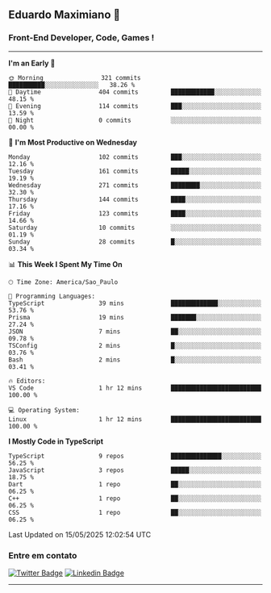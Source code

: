 ## Eduardo Maximiano 👋

### Front-End Developer, Code, Games !

---

<!--START_SECTION:waka-->
**I'm an Early 🐤** 

```text
🌞 Morning                321 commits         ██████████░░░░░░░░░░░░░░░   38.26 % 
🌆 Daytime                404 commits         ████████████░░░░░░░░░░░░░   48.15 % 
🌃 Evening                114 commits         ███░░░░░░░░░░░░░░░░░░░░░░   13.59 % 
🌙 Night                  0 commits           ░░░░░░░░░░░░░░░░░░░░░░░░░   00.00 % 
```
📅 **I'm Most Productive on Wednesday** 

```text
Monday                   102 commits         ███░░░░░░░░░░░░░░░░░░░░░░   12.16 % 
Tuesday                  161 commits         █████░░░░░░░░░░░░░░░░░░░░   19.19 % 
Wednesday                271 commits         ████████░░░░░░░░░░░░░░░░░   32.30 % 
Thursday                 144 commits         ████░░░░░░░░░░░░░░░░░░░░░   17.16 % 
Friday                   123 commits         ████░░░░░░░░░░░░░░░░░░░░░   14.66 % 
Saturday                 10 commits          ░░░░░░░░░░░░░░░░░░░░░░░░░   01.19 % 
Sunday                   28 commits          █░░░░░░░░░░░░░░░░░░░░░░░░   03.34 % 
```


📊 **This Week I Spent My Time On** 

```text
🕑︎ Time Zone: America/Sao_Paulo

💬 Programming Languages: 
TypeScript               39 mins             █████████████░░░░░░░░░░░░   53.76 % 
Prisma                   19 mins             ███████░░░░░░░░░░░░░░░░░░   27.24 % 
JSON                     7 mins              ██░░░░░░░░░░░░░░░░░░░░░░░   09.78 % 
TSConfig                 2 mins              █░░░░░░░░░░░░░░░░░░░░░░░░   03.76 % 
Bash                     2 mins              █░░░░░░░░░░░░░░░░░░░░░░░░   03.41 % 

🔥 Editors: 
VS Code                  1 hr 12 mins        █████████████████████████   100.00 % 

💻 Operating System: 
Linux                    1 hr 12 mins        █████████████████████████   100.00 % 
```

**I Mostly Code in TypeScript** 

```text
TypeScript               9 repos             ██████████████░░░░░░░░░░░   56.25 % 
JavaScript               3 repos             █████░░░░░░░░░░░░░░░░░░░░   18.75 % 
Dart                     1 repo              ██░░░░░░░░░░░░░░░░░░░░░░░   06.25 % 
C++                      1 repo              ██░░░░░░░░░░░░░░░░░░░░░░░   06.25 % 
CSS                      1 repo              ██░░░░░░░░░░░░░░░░░░░░░░░   06.25 % 
```




 Last Updated on 15/05/2025 12:02:54 UTC
<!--END_SECTION:waka-->

### Entre em contato

[![Twitter Badge](https://img.shields.io/badge/-@edmaxi-1ca0f1?style=flat-square&labelColor=1ca0f1&logo=twitter&logoColor=white&link=https://twitter.com/edmaxi)](https://twitter.com/edmaxi)
[![Linkedin Badge](https://img.shields.io/badge/-Eduardo_Maximiano-0077B5?style=flat-square&logo=Linkedin&logoColor=white&link=https://www.linkedin.com/in/maximiano-eduardo)](https://www.linkedin.com/in/maximiano-eduardo)

---
